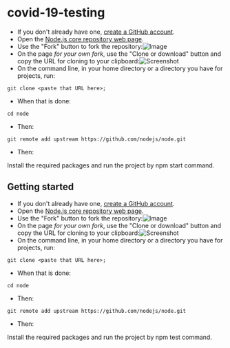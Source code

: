 # covid-19-testing

- If you don't already have one, [create a GitHub account](https://github.com/join).
- Open the [Node.js core repository web page](https://github.com/nodejs/node).
- Use the "Fork" button to fork the repository:![Image](http://nodetodo.org/getting-started/zfork.png)
- On the page _for your own fork_, use the "Clone or download" button and copy the URL for cloning to your clipboard:![Screenshot](http://nodetodo.org/getting-started/zclone.png)
- On the command line, in your home directory or a directory you have for projects, run:

```console
git clone <paste that URL here>;
```

- When that is done:

```console
cd node
```

- Then:

```console
git remote add upstream https://github.com/nodejs/node.git
```

- Then:

Install the required packages and run the project by npm start command.

## Getting started

- If you don't already have one, [create a GitHub account](https://github.com/join).
- Open the [Node.js core repository web page](https://github.com/nodejs/node).
- Use the "Fork" button to fork the repository:![Image](http://nodetodo.org/getting-started/zfork.png)
- On the page _for your own fork_, use the "Clone or download" button and copy the URL for cloning to your clipboard:![Screenshot](http://nodetodo.org/getting-started/zclone.png)
- On the command line, in your home directory or a directory you have for projects, run:

```console
git clone <paste that URL here>;
```

- When that is done:

```console
cd node
```

- Then:

```console
git remote add upstream https://github.com/nodejs/node.git
```

- Then:

Install the required packages and run the project by npm test command.
